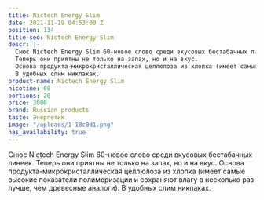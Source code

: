```yaml
---
title: Nictech Energy Slim
date: 2021-11-19 04:53:00 Z
position: 134
title-seo: Nictech Energy Slim
descr: |-
  Снюс Nictech Energy Slim 60-новое слово среди вкусовых бестабачных линеек.
  Теперь они приятны не только на запах, но и на вкус.
  Основа продукта-микрокристаллическая целлюлоза из хлопка (имеет самые высокие показатели полимеризации и сохраняют влагу в несколько раз лучше, чем древесные аналоги).
  В удобных слим никпаках.
product-name: Nictech Energy Slim
nicotine: 60
portions: 20
price: 3000
brand: Russian products
taste: Энергетик
image: "/uploads/1-18c0d1.png"
has_availability: true
---
```


Снюс Nictech Energy Slim 60-новое слово среди вкусовых бестабачных линеек.
Теперь они приятны не только на запах, но и на вкус.
Основа продукта-микрокристаллическая целлюлоза из хлопка (имеет самые высокие показатели полимеризации и сохраняют влагу в несколько раз лучше, чем древесные аналоги).
В удобных слим никпаках.